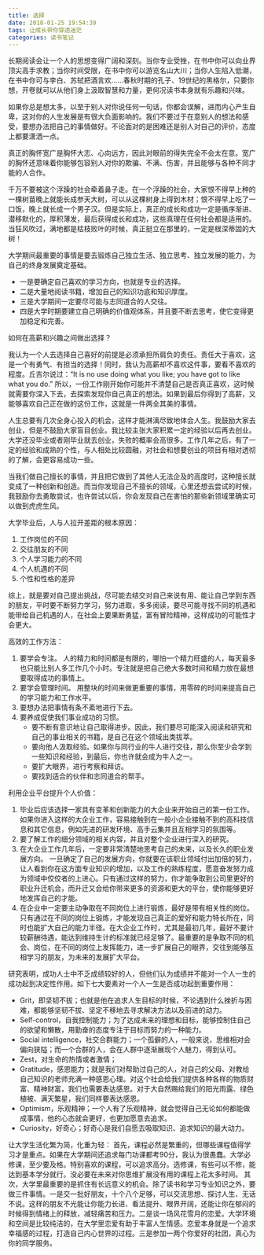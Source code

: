 ```yaml
---
title: 选择
date: 2018-01-25 19:54:39
tags: 让成长带你穿透迷茫
categories: 读书笔记
---
```

长期阅读会让一个人的思想变得广阔和深刻。当你专业受挫，在书中你可以向业界顶尖高手求教；当你时间受限，在书中你可以游览名山大川；当你人生陷入低潮，在书中你可与李白、苏轼把酒言欢......春秋时期的孔子、19世纪的黑格尔，只要你想，开卷就可以从他们身上汲取智慧和力量，更何况读书本身就有乐趣和兴味。

如果你总是想太多，以至于别人对你说任何一句话，你都会误解，进而内心产生自卑，这对你的人生发展是有很大负面影响的。我们不要过于在意别人的想法和感受，要想办法把自己的事情做好。不论面对的是困难还是别人对自己的评价，态度上都要潇洒一点。

真正的胸怀宽广是胸怀大志、心向远方，因此对眼前的得失完全不会太在意。宽广的胸怀还意味着你能够包容别人对你的欺骗、不满、伤害，并且能够与各种不同才能的人合作。

千万不要被这个浮躁的社会牵着鼻子走。在一个浮躁的社会，大家恨不得早上种的一棵树苗晚上就能长成参天大树，可以从这棵树身上得到木材；恨不得早上吃了一口饭，晚上就长成一个男子汉。但是实际上，真正的成长和成功一定是循序渐进、潜移默化的，厚积薄发，最后获得成长和成功，这些真理在任何社会都是适用的。当狂风吹过，满地都是枯枝败叶的时候，真正挺立在那里的，一定是根深蒂固的大树！

大学期间最重要的事情是要去锻炼自己独立生活、独立思考、独立发展的能力，为自己的终身发展奠定基础。
- 一是要确定自己喜欢的学习方向，也就是专业的选择。
- 二是大量地阅读书籍，增加自己的知识功底和知识厚度。
- 三是大学期间一定要尽可能与志同道合的人交往。
- 四是大学时期要建立自己明确的价值观体系，并且要不断去思考，使它变得更加稳定和完善。

如何在高薪和兴趣之间做出选择？

我认为一个人去选择自己喜好的前提是必须承担所肩负的责任。责任大于喜欢，这是一个有勇气、有担当的选择！同时，我认为高薪却不喜欢这件事，要看不喜欢的程度。丘吉尔说过：“It is no use doing what you like; you have got to like what you do.” 所以，一份工作刚开始你可能并不清楚自己是否真正喜欢，这时候就需要你深入下去，去探索发现你自己真正的想法。如果到最后你得到了高薪，又能够喜欢自己正在做的这份工作，这就是一件两全其美的事情。

人生总要有几次全身心投入的机会，这样才能淋漓尽致地体会人生。我鼓励大家去创业，但是不鼓励大家盲目创业。我比较主张大家积累一定的经验以后再去创业。大学还没毕业或者刚毕业就去创业，失败的概率会高很多。工作几年之后，有了一定的经验和成熟的个性，与人相处比较圆融，对社会和想要创业的项目有相对透彻的了解，会更容易成功一些。

当我们做自己擅长的事情，并且把它做到了其他人无法企及的高度时，这种擅长就变成了一种创新和创造。而当你发现自己不擅长的领域，心里还想去尝试的时候，我鼓励你去勇敢尝试，也许尝试以后，你会发现自己在害怕的那些新领域里确实可以做到虎虎生风。

大学毕业后，人与人拉开差距的根本原因：
1. 工作岗位的不同
2. 交往朋友的不同
3. 个人学习能力的不同
4. 个人机遇的不同
5. 个性和性格的差异

综上，就是要对自己提出挑战，尽可能去结交对自己来说有用、能让自己学到东西的朋友，平时要不断努力学习，努力进取，多多阅读，要尽可能寻找不同的机遇和能带给自己机遇的人，在社会上要果断勇猛，富有冒险精神，这样成功的可能性才会更大。

高效的工作方法：
1. 要学会专注。
人的精力和时间都是有限的，哪怕一个精力旺盛的人，每天最多也只能比别人多工作几个小时。专注就是把自己绝大多数时间和精力放在最想要取得成功的事情上。
2. 要学会管理时间。
用整块的时间来做更重要的事情，用零碎的时间来提高自己的学习能力和工作水平。
3. 要想办法把事情有条不紊地进行下去。
4. 要养成促使我们事业成功的习惯。
    - 要不断有意识地让自己取得进步。因此，我们要尽可能深入阅读和研究和自己的事业相关的书籍，是自己在这个领域出类拔萃。
    - 要向他人汲取经验。如果你与同行业的牛人进行交往，那么你至少会学到一些知识和经验，到最后，你也许就会成为牛人之一。
    - 要扩大眼界，进行考察和拜访。
    - 要找到适合的伙伴和志同道合的帮手。

利用企业平台提升个人价值：
1. 毕业后应该选择一家具有变革和创新能力的大企业来开始自己的第一份工作。
    如果你进入这样的大企业工作，容易接触到在一般小企业接触不到的高科技信息和其它信息，例如先进的研发环境、高手云集并且互相学习的氛围等。
2. 要了解工作的细分领域的相关内容，并且对整个企业进行深入的研究。
3. 在大企业工作几年后，一定要非常清楚地思考自己的未来，以及长久的职业发展方向。
    一旦确定了自己的发展方向，你就要在该职业领域付出加倍的努力，让人看到你在这方面专业知识的增加，以及工作的熟练程度，愿意奋发努力成为领域中佼佼者的上进心。只有通过这样的努力，你才能争取到公司里更好的职业升迁机会，而升迁又会给你带来更多的资源和更大的平台，使你能够更好地发挥自己的才能。
4. 在企业中一定要主动争取在不同岗位上进行锻炼，最好是带有相关性的岗位。
    只有通过在不同的岗位上锻炼，才能发现自己真正的爱好和能力特长所在，同时也能扩大自己的能力半径。在大企业工作时，尤其是最初几年，最好不要计较薪酬待遇，能达到维持生计的标准就已经足够了。最重要的是争取不同的机会、岗位，在不同的岗位上发挥能力，进一步扩展自己的眼界，交往到能够互相学习的朋友，为未来的发展扩大平台。

研究表明，成功人士中不乏成绩较好的人，但他们认为成绩并不能对一个人一生的成功起到决定性作用。如下七大要素对一个人一生是否成功起到重要作用：
- Grit，即坚韧不拔；也就是他在追求人生目标的时候，不论遇到什么挫折与困难，都能够坚韧不拔、坚定不移地去寻求解决方法以及前进的动力。
- Self-control，自我控制能力；为了达成未来的理想和目标，能够控制住自己的欲望和懒散，用勤奋的态度专注于目标而努力的一种能力。
- Social intelligence，社交合群能力；一个孤僻的人，一般来说，思维相对会偏向狭隘；而一个合群的人，会在人群中逐渐展现个人魅力，得到认可。
- Zest，对生命的热情或者激情；
- Gratitude，感恩能力；就是我们对帮助过自己的人，对自己的父母、对教给自己知识的老师充满一种感恩心理。对这个社会给我们提供各种各样的物质财富、精神财富，我们也需要表达感恩。对于大自然赐给我们的阳光雨露、绿色植被、满天繁星，我们同样要表达感恩。
- Optimism，乐观精神；一个人有了乐观精神，就会觉得自己无论如何都能做成事情，他的心态就会更好，也更加愿意去追求。
- Curiosity，好奇心；好奇心是我们自愿去吸取知识、追求知识的最大动力。

让大学生活化繁为简，化重为轻：
首先，课程必然是繁重的，但哪些课程值得学习才是重点。如果在大学期间还追求每门功课都考90分，我认为很愚蠢。大学必修课，至少要及格。特别喜欢的课程，可以追求高分。选修课，有些可以不修，能达到基本学分就行。没必要在未来对你思维扩展没有用的课程上花太多时间。
其次，大学里最重要的是抓住有长远意义的机会。除了读书和学习专业知识之外，要做三件事情。一是交一批好朋友，十个八个足够，可以交流思想、探讨人生、无话不说。这样的朋友不光能让你能力长进、看法提升、眼界开阔，还能让你在郁闷的时候得到情绪上的释放，减轻痛苦和压力。二是谈一场风花雪月的恋爱。大学环境和空间是比较纯洁的，在大学里恋爱有助于丰富人生情感。恋爱本身就是一个追求幸福感的过程，打造自己内心世界的过程。三是参加一两个你爱好的社团，真心为你的同学服务。